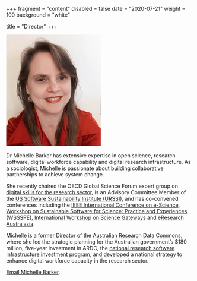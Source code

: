 +++
fragment = "content"
disabled = false
date = "2020-07-21"
weight = 100
background = "white"

title = "Director"
+++

![Michelle Barker](michelle-255x300.png "Michelle Barker")

Dr Michelle Barker has extensive expertise in open science, research software, digital workforce capability and digital research infrastructure. As a sociologist, Michelle is passionate about building collaborative partnerships to achieve system change.

She recently chaired the OECD Global Science Forum expert group on [digital skills for the research sector](https://www.innovationpolicyplatform.org/www.innovationpolicyplatform.org/digital-skills-data-intensive-science-oecd-project/index.html), is an Advisory Committee Member of the [US Software Sustainability Institute (URSSI)](http://urssi.us/), and has co-convened conferences including the [IEEE International Conference on e-Science](https://escience-conference.org/), [Workshop on Sustainable Software for Science: Practice and Experiences](https://escience-conference.org/) (WSSSPE), [International Workshop on Science Gateways](http://iwsg-life.org/site/iwsglife/) and [eResearch Australasia](https://conference.eresearch.edu.au/).

Michelle is a former Director of the [Australian Research Data Commons](https://ardc.edu.au/), where she led the strategic planning for the Australian government’s $180 million, five-year investment in ARDC, the [national research software infrastructure investment program](https://nectar.org.au/labs/), and developed a national strategy to enhance digital workforce capacity in the research sector.

[Email Michelle Barker](mailto:michelle@researchsoft.org).
